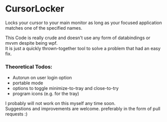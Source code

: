 # CursorLocker
Locks your cursor to your main monitor as long as your focused application matches one of the specified names.

This Code is really crude and doesn't use any form of databindings or mvvm despite being wpf.<br>
It is just a quickly thrown-together tool to solve a problem that had an easy fix.

### Theoretical Todos:  
- Autorun on user login option
- portable mode
- options to toggle minimize-to-tray and close-to-try
- program icons (e.g. for the tray)

I probably will not work on this myself any time soon.<br>
Suggestions and improvements are welcome. preferably in the form of pull requests :)
